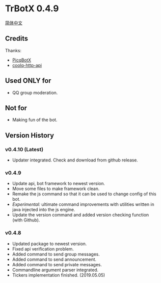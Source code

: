 # TrBotX 0.4.9

[简体中文](Docs/Readme-cn.md)

## Credits

Thanks:

- [PicqBotX](https://github.com/HyDevelop/PicqBotX)
- [coolq-http-api](https://github.com/richardchien/coolq-http-api)

## Used ONLY for

- QQ group moderation.

## Not for

- Making fun of the bot.

## Version History

### v0.4.10 (Latest)

- Updater integrated. Check and download from github release.

### v0.4.9

- Update api, bot framework to newest version.
- Move some files to make framework clean.
- Remake the js command so that it can be used to change config of this bot.
- _Experimental:_ ultimate command improvements with utilities written in java injected into the js engine.
- Update the version command and added version checking function (with Github).

### v0.4.8

- Updated package to newest version.
- Fixed api verification problem.
- Added command to send group messages.
- Added command to send announcement.
- Added command to send private messages.
- Commandline argument parser integrated.
- Tickers implementation finished. (2019.05.05)